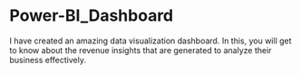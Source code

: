 # Power-BI_Dashboard
I have created an amazing data visualization dashboard. In this, you will get to know about the revenue insights that are generated to analyze their business effectively.

